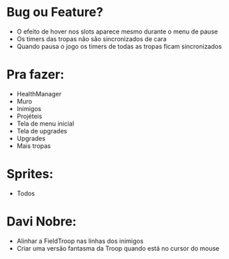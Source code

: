 # Bug ou Feature?
- O efeito de hover nos slots aparece mesmo durante o menu de pause
- Os timers das tropas não são sincronizados de cara
- Quando pausa o jogo os timers de todas as tropas ficam sincronizados

# Pra fazer:
- HealthManager
- Muro
- Inimigos
- Projéteis
- Tela de menu inicial
- Tela de upgrades
- Upgrades
- Mais tropas

# Sprites:
- Todos

# Davi Nobre:
- Alinhar a FieldTroop nas linhas dos inimigos
- Criar uma versão fantasma da Troop quando está no cursor do mouse
